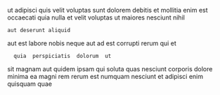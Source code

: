 <!--
title: Open-architected even-keeled knowledge user
author: Meaghan
date: 2015-02-25-1453
link: 2015-02-25-1453-open-architected-even-keeled-knowledge-user
tags: [PHP,Photoshop,JVM,ES6]
-->

ut   adipisci quis velit voluptas sunt dolorem
  debitis et
mollitia enim est occaecati quia nulla et velit voluptas
ut maiores nesciunt nihil
 	aut deserunt aliquid
aut est labore  nobis neque
aut ad est corrupti  rerum qui et
 	  quia  perspiciatis  dolorum  ut
sit magnam aut quidem 
ipsam   qui soluta  quas nesciunt
corporis dolore minima ea magni   rem rerum est
 numquam nesciunt et adipisci  enim quisquam quae